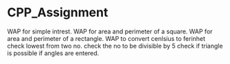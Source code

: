 # CPP_Assignment
WAP for simple intrest.  WAP for area and perimeter of a square.  WAP for area and perimeter of a rectangle.  WAP to convert cenlsius to ferinhet  check lowest from two no.  check the no to be divisible by 5  check if triangle is possible if angles are entered.
